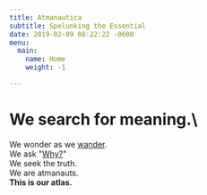 ```yaml
---
title: Atmanautica
subtitle: Spelunking the Essential
date: 2019-02-09 08:22:22 -0600
menu:
  main:
    name: Home
    weight: -1

---
```

# We search for meaning.\
We wonder as we [wander](/walks-of-life).\
We ask "[Why?](/questions)"\
We seek the truth.\
We are atmanauts.\
**This is our atlas.**